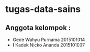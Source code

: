 # tugas-data-sains

## Anggota kelompok :
* Gede Wahyu Purnama 2015101014
* I Kadek Nicko Ananda 2015101007
